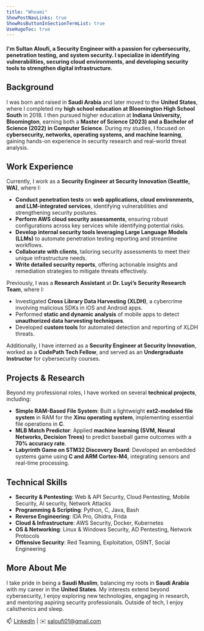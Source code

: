 ```yaml
---
title: "Whoami"
ShowPostNavLinks: true
ShowRssButtonInSectionTermList: true
UseHugoToc: true
---
```


#### I'm Sultan Aloufi, a **Security Engineer** with a passion for cybersecurity, penetration testing, and system security. I specialize in identifying vulnerabilities, securing cloud environments, and developing security tools to strengthen digital infrastructure.

## Background  
I was born and raised in **Saudi Arabia** and later moved to the **United States**, where I completed my **high school education at Bloomington High School South** in 2018. I then pursued higher education at **Indiana University, Bloomington**, earning both a **Master of Science (2023) and a Bachelor of Science (2022) in Computer Science**. During my studies, I focused on **cybersecurity, networks, operating systems, and machine learning**, gaining hands-on experience in security research and real-world threat analysis.

## Work Experience  
Currently, I work as a **Security Engineer at Security Innovation (Seattle, WA)**, where I:  
- **Conduct penetration tests** on **web applications, cloud environments, and LLM-integrated services**, identifying vulnerabilities and strengthening security postures.  
- **Perform AWS cloud security assessments**, ensuring robust configurations across key services while identifying potential risks.  
- **Develop internal security tools leveraging Large Language Models (LLMs)** to automate penetration testing reporting and streamline workflows.  
- **Collaborate with clients**, tailoring security assessments to meet their unique infrastructure needs.  
- **Write detailed security reports**, offering actionable insights and remediation strategies to mitigate threats effectively.  

Previously, I was a **Research Assistant** at **Dr. Luyi’s Security Research Team**, where I:  
- Investigated **Cross Library Data Harvesting (XLDH)**, a cybercrime involving malicious SDKs in iOS and Android apps.  
- Performed **static and dynamic analysis** of mobile apps to detect **unauthorized data harvesting techniques**.  
- Developed **custom tools** for automated detection and reporting of XLDH threats.  

Additionally, I have interned as a **Security Engineer at Security Innovation**, worked as a **CodePath Tech Fellow**, and served as an **Undergraduate Instructor** for cybersecurity courses.

## Projects & Research  
Beyond my professional roles, I have worked on several **technical projects**, including:  
- **Simple RAM-Based File System**: Built a lightweight **ext2-modeled file system** in RAM for the **Xinu operating system**, implementing essential file operations in **C**.  
- **MLB Match Predictor**: Applied **machine learning (SVM, Neural Networks, Decision Trees)** to predict baseball game outcomes with a **70% accuracy rate**.  
- **Labyrinth Game on STM32 Discovery Board**: Developed an embedded systems game using **C and ARM Cortex-M4**, integrating sensors and real-time processing.  

## Technical Skills  

- **Security & Pentesting**: Web & API Security, Cloud Pentesting, Mobile Security, AI security, Network Attacks  
- **Programming & Scripting**: Python, C, Java, Bash  
- **Reverse Engineering**: IDA Pro, Ghidra, Frida
- **Cloud & Infrastructure**: AWS Security, Docker, Kubernetes  
- **OS & Networking**: Linux & Windows Security, AD Pentesting, Network Protocols  
- **Offensive Security**: Red Teaming, Exploitation, OSINT, Social Engineering   
  

## More About Me  
I take pride in being a **Saudi Muslim**, balancing my roots in **Saudi Arabia** with my career in the **United States**. My interests extend beyond cybersecurity, I enjoy exploring new technologies, engaging in research, and mentoring aspiring security professionals. Outside of tech, I enjoy calisthenics and sleep.    
  
📫 [LinkedIn](https://www.linkedin.com/in/sultan-aloufi/) | ✉️ saloufi01@gmail.com  

